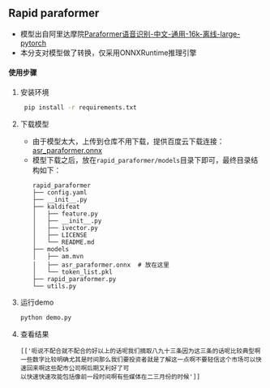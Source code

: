 ## Rapid paraformer
- 模型出自阿里达摩院[Paraformer语音识别-中文-通用-16k-离线-large-pytorch](https://www.modelscope.cn/models/damo/speech_paraformer-large_asr_nat-zh-cn-16k-common-vocab8404-pytorch/summary)
- 本分支对模型做了转换，仅采用ONNXRuntime推理引擎


#### 使用步骤
1. 安装环境
   ```bash
    pip install -r requirements.txt
   ```
2. 下载模型
   - 由于模型太大，上传到仓库不用下载，提供百度云下载连接：[asr_paraformer.onnx](https://pan.baidu.com/s/1-nEf2eUpkzlcRqiYEwub2A?pwd=dcr3)
   - 模型下载之后，放在`rapid_paraformer/models`目录下即可，最终目录结构如下：
        ```text
        rapid_paraformer
        ├── config.yaml
        ├── __init__.py
        ├── kaldifeat
        │   ├── feature.py
        │   ├── __init__.py
        │   ├── ivector.py
        │   ├── LICENSE
        │   └── README.md
        ├── models
        │   ├── am.mvn
        │   ├── asr_paraformer.onnx  # 放在这里
        │   └── token_list.pkl
        ├── rapid_paraformer.py
        └── utils.py
        ```

3. 运行demo
   ```bash
   python demo.py
   ```
4. 查看结果
   ```text
   [['呃说不配合就不配合的好以上的话呢我们摘取八九十三条因为这三条的话呢比较典型啊一些数字比较明确尤其是时间那么我们要投资者就是了解这一点啊不要轻信这个市场可以快速回来啊这些配市公司啊后期又利好了可
   以快速快速攻能包括像前一段时间啊有些媒体在二三月份的时候']]
   ```